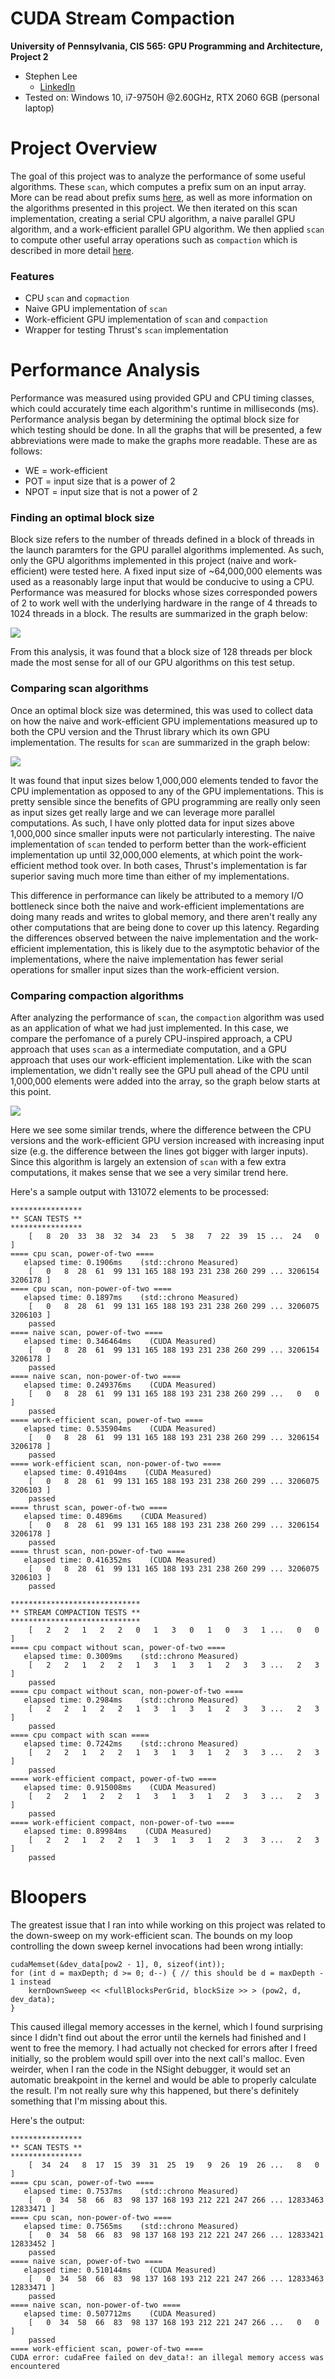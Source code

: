 CUDA Stream Compaction
======================

**University of Pennsylvania, CIS 565: GPU Programming and Architecture, Project 2**

* Stephen Lee
  * [LinkedIn](https://www.linkedin.com/in/stephen-lee-bb5a40163/)
* Tested on: Windows 10, i7-9750H @2.60GHz, RTX 2060 6GB (personal laptop)

# Project Overview
The goal of this project was to analyze the performance of some useful algorithms. These `scan`, which computes a prefix sum on an input array. More can be read about prefix sums [here](https://en.wikipedia.org/wiki/Prefix_sum), as well as more information on the algorithms presented in this project. We then iterated on this scan implementation, creating a serial CPU algorithm, a naive parallel GPU algorithm, and a work-efficient parallel GPU algorithm. We then applied `scan` to compute other useful array operations such as `compaction` which is described in more detail [here](https://stackoverflow.com/questions/34059753/cuda-stream-compaction-algorithm).

### Features
* CPU `scan` and `copmaction`
* Naive GPU implementation of `scan`
* Work-efficient GPU implementation of `scan` and `compaction`
* Wrapper for testing Thrust's `scan` implementation

# Performance Analysis
Performance was measured using provided GPU and CPU timing classes, which could accurately time each algorithm's runtime in milliseconds (ms). Performance analysis began by determining the optimal block size for which testing should be done. In all the graphs that will be presented, a few abbreviations were made to make the graphs more readable. These are as follows:

* WE = work-efficient
* POT = input size that is a power of 2
* NPOT = input size that is not a power of 2


### Finding an optimal block size
Block size refers to the number of threads defined in a block of threads in the launch paramters for the GPU parallel algorithms implemented. As such, only the GPU algorithms implemented in this project (naive and work-efficient) were tested here. A fixed input size of ~64,000,000 elements was used as a reasonably large input that would be conducive to using a CPU. Performance was measured for blocks whose sizes corresponded powers of 2 to work well with the underlying hardware in the range of 4 threads to 1024 threads in a block. The results are summarized in the graph below:

<img src="img/blocks.PNG">

From this analysis, it was found that a block size of 128 threads per block made the most sense for all of our GPU algorithms on this test setup.

### Comparing scan algorithms
Once an optimal block size was determined, this was used to collect data on how the naive and work-efficient GPU implementations measured up to both the CPU version and the Thrust library which its own GPU implementation. The results for `scan` are summarized in the graph below:

<img src="img/scan.PNG">

It was found that input sizes below 1,000,000 elements tended to favor the CPU implementation as opposed to any of the GPU implementations. This is pretty sensible since the benefits of GPU programming are really only seen as input sizes get really large and we can leverage more parallel computations. As such, I have only plotted data for input sizes above 1,000,000 since smaller inputs were not particularly interesting. The naive implementation of `scan` tended to perform better than the work-efficient implementation up until 32,000,000 elements, at which point the work-efficient method took over. In both cases, Thrust's implementation is far superior saving much more time than either of my implementations.

This difference in performance can likely be attributed to a memory I/O bottleneck since both the naive and work-efficient implementations are doing many reads and writes to global memory, and there aren't really any other computations that are being done to cover up this latency. Regarding the differences observed between the naive implementation and the work-efficient implementation, this is likely due to the asymptotic behavior of the implementations, where the naive implementation has fewer serial operations for smaller input sizes than the work-efficient version.

### Comparing compaction algorithms
After analyzing the performance of `scan`, the `compaction` algorithm was used as an application of what we had just implemented. In this case, we compare the perfomance of a purely CPU-inspired approach, a CPU approach that uses `scan` as a intermediate computation, and a GPU approach that uses our work-efficient implementation. Like with the scan implementation, we didn't really see the GPU pull ahead of the CPU until 1,000,000 elements were added into the array, so the graph below starts at this point.

<img src="img/compaction.PNG">

Here we see some similar trends, where the difference between the CPU versions and the work-efficient GPU version increased with increasing input size (e.g. the difference between the lines got bigger with larger inputs). Since this algorithm is largely an extension of `scan` with a few extra computations, it makes sense that we see a very similar trend here.

Here's a sample output with 131072 elements to be processed:
```
****************
** SCAN TESTS **
****************
    [   8  20  33  38  32  34  23   5  38   7  22  39  15 ...  24   0 ]
==== cpu scan, power-of-two ====
   elapsed time: 0.1906ms    (std::chrono Measured)
    [   0   8  28  61  99 131 165 188 193 231 238 260 299 ... 3206154 3206178 ]
==== cpu scan, non-power-of-two ====
   elapsed time: 0.1897ms    (std::chrono Measured)
    [   0   8  28  61  99 131 165 188 193 231 238 260 299 ... 3206075 3206103 ]
    passed
==== naive scan, power-of-two ====
   elapsed time: 0.346464ms    (CUDA Measured)
    [   0   8  28  61  99 131 165 188 193 231 238 260 299 ... 3206154 3206178 ]
    passed
==== naive scan, non-power-of-two ====
   elapsed time: 0.249376ms    (CUDA Measured)
    [   0   8  28  61  99 131 165 188 193 231 238 260 299 ...   0   0 ]
    passed
==== work-efficient scan, power-of-two ====
   elapsed time: 0.535904ms    (CUDA Measured)
    [   0   8  28  61  99 131 165 188 193 231 238 260 299 ... 3206154 3206178 ]
    passed
==== work-efficient scan, non-power-of-two ====
   elapsed time: 0.49104ms    (CUDA Measured)
    [   0   8  28  61  99 131 165 188 193 231 238 260 299 ... 3206075 3206103 ]
    passed
==== thrust scan, power-of-two ====
   elapsed time: 0.4896ms    (CUDA Measured)
    [   0   8  28  61  99 131 165 188 193 231 238 260 299 ... 3206154 3206178 ]
    passed
==== thrust scan, non-power-of-two ====
   elapsed time: 0.416352ms    (CUDA Measured)
    [   0   8  28  61  99 131 165 188 193 231 238 260 299 ... 3206075 3206103 ]
    passed

*****************************
** STREAM COMPACTION TESTS **
*****************************
    [   2   2   1   2   2   0   1   3   0   1   0   3   1 ...   0   0 ]
==== cpu compact without scan, power-of-two ====
   elapsed time: 0.3009ms    (std::chrono Measured)
    [   2   2   1   2   2   1   3   1   3   1   2   3   3 ...   2   3 ]
    passed
==== cpu compact without scan, non-power-of-two ====
   elapsed time: 0.2984ms    (std::chrono Measured)
    [   2   2   1   2   2   1   3   1   3   1   2   3   3 ...   2   3 ]
    passed
==== cpu compact with scan ====
   elapsed time: 0.7242ms    (std::chrono Measured)
    [   2   2   1   2   2   1   3   1   3   1   2   3   3 ...   2   3 ]
    passed
==== work-efficient compact, power-of-two ====
   elapsed time: 0.915008ms    (CUDA Measured)
    [   2   2   1   2   2   1   3   1   3   1   2   3   3 ...   2   3 ]
    passed
==== work-efficient compact, non-power-of-two ====
   elapsed time: 0.89984ms    (CUDA Measured)
    [   2   2   1   2   2   1   3   1   3   1   2   3   3 ...   2   3 ]
    passed
```

# Bloopers
The greatest issue that I ran into while working on this project was related to the down-sweep on my work-efficient scan. The bounds on my loop controlling the down sweep kernel invocations had been wrong intially:

```
cudaMemset(&dev_data[pow2 - 1], 0, sizeof(int));
for (int d = maxDepth; d >= 0; d--) { // this should be d = maxDepth - 1 instead
    kernDownSweep << <fullBlocksPerGrid, blockSize >> > (pow2, d, dev_data);
}
```
This caused illegal memory accesses in the kernel, which I found surprising since I didn't find out about the error until the kernels had finished and I went to free the memory. I had actually not checked for errors after I freed initially, so the problem would spill over into the next call's malloc. Even weirder, when I ran the code in the NSight debugger, it would set an automatic breakpoint in the kernel and would be able to properly calculate the result. I'm not really sure why this happened, but there's definitely something that I'm missing about this.

Here's the output:
```
****************
** SCAN TESTS **
****************
    [  34  24   8  17  15  39  31  25  19   9  26  19  26 ...   8   0 ]
==== cpu scan, power-of-two ====
   elapsed time: 0.7537ms    (std::chrono Measured)
    [   0  34  58  66  83  98 137 168 193 212 221 247 266 ... 12833463 12833471 ]
==== cpu scan, non-power-of-two ====
   elapsed time: 0.7565ms    (std::chrono Measured)
    [   0  34  58  66  83  98 137 168 193 212 221 247 266 ... 12833421 12833452 ]
    passed
==== naive scan, power-of-two ====
   elapsed time: 0.510144ms    (CUDA Measured)
    [   0  34  58  66  83  98 137 168 193 212 221 247 266 ... 12833463 12833471 ]
    passed
==== naive scan, non-power-of-two ====
   elapsed time: 0.507712ms    (CUDA Measured)
    [   0  34  58  66  83  98 137 168 193 212 221 247 266 ...   0   0 ]
    passed
==== work-efficient scan, power-of-two ====
CUDA error: cudaFree failed on dev_data!: an illegal memory access was encountered
```

